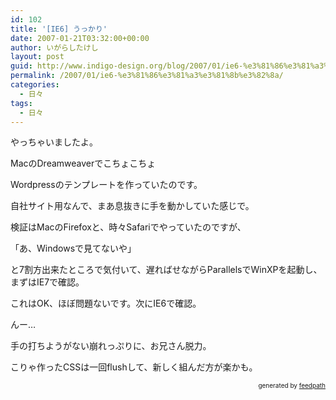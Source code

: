 ```yaml
---
id: 102
title: '[IE6] うっかり'
date: 2007-01-21T03:32:00+00:00
author: いがらしたけし
layout: post
guid: http://www.indigo-design.org/blog/2007/01/ie6-%e3%81%86%e3%81%a3%e3%81%8b%e3%82%8a/
permalink: /2007/01/ie6-%e3%81%86%e3%81%a3%e3%81%8b%e3%82%8a/
categories:
  - 日々
tags:
  - 日々
---
```

やっちゃいましたよ。

MacのDreamweaverでこちょこちょ
  
Wordpressのテンプレートを作っていたのです。
  
自社サイト用なんで、まあ息抜きに手を動かしていた感じで。

検証はMacのFirefoxと、時々Safariでやっていたのですが、

「あ、Windowsで見てないや」

と7割方出来たところで気付いて、遅ればせながらParallelsでWinXPを起動し、まずはIE7で確認。
  
これはOK、ほぼ問題ないです。次にIE6で確認。

んー…

手の打ちようがない崩れっぷりに、お兄さん脱力。

こりゃ作ったCSSは一回flushして、新しく組んだ方が楽かも。

<div style="text-align: right;font-size: 10px">
  &nbsp;&nbsp;<span>generated by <a href="http://feedpath.jp">feedpath</a></span>
</div>
